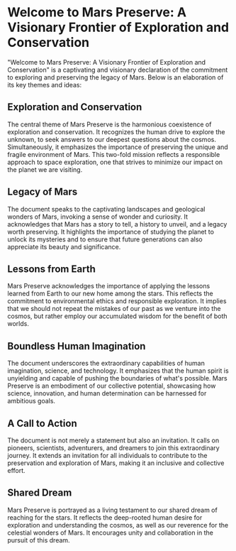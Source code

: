 # Welcome to Mars Preserve: A Visionary Frontier of Exploration and Conservation

"Welcome to Mars Preserve: A Visionary Frontier of Exploration and Conservation" is a captivating and visionary declaration of the commitment to exploring and preserving the legacy of Mars. Below is an elaboration of its key themes and ideas:

## Exploration and Conservation

The central theme of Mars Preserve is the harmonious coexistence of exploration and conservation. It recognizes the human drive to explore the unknown, to seek answers to our deepest questions about the cosmos. Simultaneously, it emphasizes the importance of preserving the unique and fragile environment of Mars. This two-fold mission reflects a responsible approach to space exploration, one that strives to minimize our impact on the planet we are visiting.

## Legacy of Mars

The document speaks to the captivating landscapes and geological wonders of Mars, invoking a sense of wonder and curiosity. It acknowledges that Mars has a story to tell, a history to unveil, and a legacy worth preserving. It highlights the importance of studying the planet to unlock its mysteries and to ensure that future generations can also appreciate its beauty and significance.

## Lessons from Earth

Mars Preserve acknowledges the importance of applying the lessons learned from Earth to our new home among the stars. This reflects the commitment to environmental ethics and responsible exploration. It implies that we should not repeat the mistakes of our past as we venture into the cosmos, but rather employ our accumulated wisdom for the benefit of both worlds.

## Boundless Human Imagination

The document underscores the extraordinary capabilities of human imagination, science, and technology. It emphasizes that the human spirit is unyielding and capable of pushing the boundaries of what's possible. Mars Preserve is an embodiment of our collective potential, showcasing how science, innovation, and human determination can be harnessed for ambitious goals.

## A Call to Action

The document is not merely a statement but also an invitation. It calls on pioneers, scientists, adventurers, and dreamers to join this extraordinary journey. It extends an invitation for all individuals to contribute to the preservation and exploration of Mars, making it an inclusive and collective effort.

## Shared Dream

Mars Preserve is portrayed as a living testament to our shared dream of reaching for the stars. It reflects the deep-rooted human desire for exploration and understanding the cosmos, as well as our reverence for the celestial wonders of Mars. It encourages unity and collaboration in the pursuit of this dream.